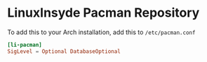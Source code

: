 # LinuxInsyde Pacman Repository

To add this to your Arch installation, add this to `/etc/pacman.conf`

```conf
[li-pacman]
SigLevel = Optional DatabaseOptional
```
